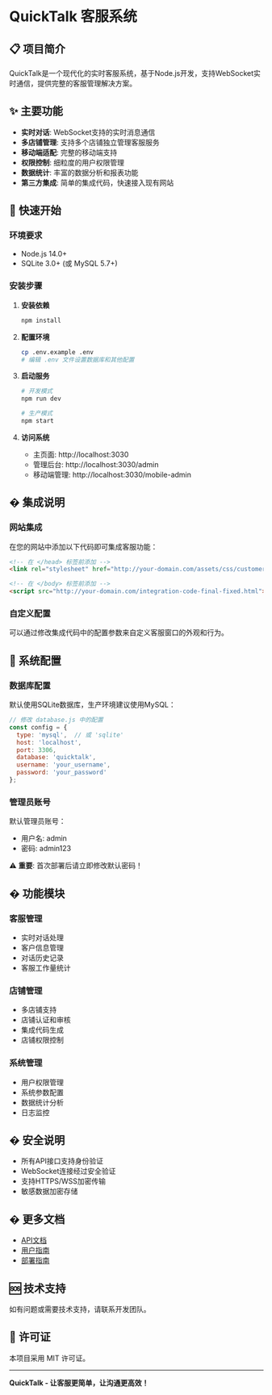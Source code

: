 # QuickTalk 客服系统

## 📋 项目简介

QuickTalk是一个现代化的实时客服系统，基于Node.js开发，支持WebSocket实时通信，提供完整的客服管理解决方案。

## ✨ 主要功能

- **实时对话**: WebSocket支持的实时消息通信
- **多店铺管理**: 支持多个店铺独立管理客服服务
- **移动端适配**: 完整的移动端支持
- **权限控制**: 细粒度的用户权限管理
- **数据统计**: 丰富的数据分析和报表功能
- **第三方集成**: 简单的集成代码，快速接入现有网站

## 🚀 快速开始

### 环境要求
- Node.js 14.0+
- SQLite 3.0+ (或 MySQL 5.7+)

### 安装步骤

1. **安装依赖**
   ```bash
   npm install
   ```

2. **配置环境**
   ```bash
   cp .env.example .env
   # 编辑 .env 文件设置数据库和其他配置
   ```

3. **启动服务**
   ```bash
   # 开发模式
   npm run dev
   
   # 生产模式
   npm start
   ```

4. **访问系统**
   - 主页面: http://localhost:3030
   - 管理后台: http://localhost:3030/admin
   - 移动端管理: http://localhost:3030/mobile-admin

## � 集成说明

### 网站集成

在您的网站中添加以下代码即可集成客服功能：

```html
<!-- 在 </head> 标签前添加 -->
<link rel="stylesheet" href="http://your-domain.com/assets/css/customer-service.css">

<!-- 在 </body> 标签前添加 -->
<script src="http://your-domain.com/integration-code-final-fixed.html"></script>
```

### 自定义配置

可以通过修改集成代码中的配置参数来自定义客服窗口的外观和行为。

## 🔧 系统配置

### 数据库配置

默认使用SQLite数据库，生产环境建议使用MySQL：

```javascript
// 修改 database.js 中的配置
const config = {
  type: 'mysql',  // 或 'sqlite'
  host: 'localhost',
  port: 3306,
  database: 'quicktalk',
  username: 'your_username',
  password: 'your_password'
};
```

### 管理员账号

默认管理员账号：
- 用户名: admin
- 密码: admin123

⚠️ **重要**: 首次部署后请立即修改默认密码！

## � 功能模块

### 客服管理
- 实时对话处理
- 客户信息管理  
- 对话历史记录
- 客服工作量统计

### 店铺管理
- 多店铺支持
- 店铺认证和审核
- 集成代码生成
- 店铺权限控制

### 系统管理
- 用户权限管理
- 系统参数配置
- 数据统计分析
- 日志监控

## � 安全说明

- 所有API接口支持身份验证
- WebSocket连接经过安全验证
- 支持HTTPS/WSS加密传输
- 敏感数据加密存储

## � 更多文档

- [API文档](./docs/API_DOCUMENTATION.md)
- [用户指南](./docs/USER_GUIDE.md)
- [部署指南](./docs/DEPLOYMENT_GUIDE.md)

## 🆘 技术支持

如有问题或需要技术支持，请联系开发团队。

## 📄 许可证

本项目采用 MIT 许可证。

---

**QuickTalk - 让客服更简单，让沟通更高效！**

